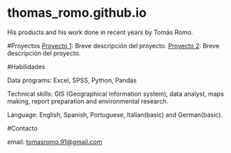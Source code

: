 # thomas_romo.github.io
His products and his work done in recent years by Tomás Romo.

#Proyectos
[Proyecto 1](link_al_proyecto_1): Breve descripción del proyecto.
[Proyecto 2](link_al_proyecto_2): Breve descripción del proyecto.

#Habilidades

Data programs: Excel, SPSS, Python, Pandas

Technical skills: GIS (Geographical information system), data analyst, maps making, report preparation and environmental research.

Language: English, Spanish, Portuguese, Italian(basic) and German(basic).

#Contacto

email: tomasromo.91@gmail.com
